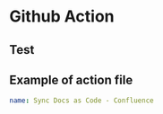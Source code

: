 # Github Action

## Test

## Example of action file

```yaml
name: Sync Docs as Code - Confluence
```
